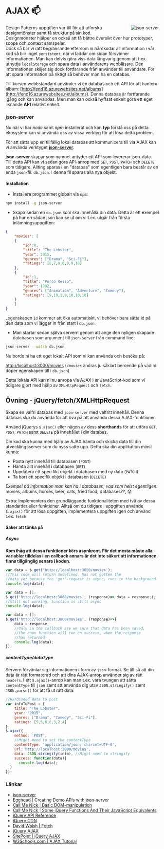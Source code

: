 # AJAX :mailbox:

<img align="right" src="http://i.imgur.com/QRlAg0b.png" alt="json-server">

Design Patterns uppgiften var till för att utforska designmönster samt få struktur på sin kod.<br/>
Designmönster hjälper en också att få bättre översikt över hur prototyper, scope och context samspelar. <br/>Dock så blir vi rätt begränsande eftersom vi hårdkodar all information i vår kod så blir inget `persistent`, när vi laddar om sidan försvinner informationen. Man kan delvis göra viss data långvarig genom att t.ex. utnyttja [`localStorage`](https://www.smashingmagazine.com/2010/10/local-storage-and-how-to-use-it/) och spara data i användarens webbläsare. Den informationen skiljer sig dock fortfarande från använder till användare. För att spara information på riktigt så behöver man ha en databas. 

Till kursen webbstandard använder vi en databas och ett *API* för att hantera album: [http://fend16.azurewebsites.net/albums](http://fend16.azurewebsites.net/albums). Denna databas är fortfarande igång och kan användas. Men man kan också hyffsat enkelt göra ett eget liknande **API** relativt enkelt.

### json-server

Nu när vi har _node_ samt _npm_ installerat och kan **typ** förstå oss på detta ekosystem kan vi använda oss av vissa verktyg för att lösa detta problem.

För att sätta upp en tillfällig lokal databas att kommunicera till via AJAX kan vi använda verktyget **[json-server](https://github.com/typicode/json-server)**.

**json-server** skapar som namnet antyder ett API som levererar json-data. Till detta API kan vi sedan göra API-anrop med `GET`, `POST`, `PATCH` och `DELETE` som tidigare. Allting sparas i en "databas" som egentligen bara består av en enda `json`-fil: `db.json`. I denna fil sparas alla nya objekt.

#### Installation

* Installera programmet globalt via `npm`:

```bash
npm install -g json-server
```


* Skapa sedan en `db.json` som ska innehålla din data. Detta är ett exempel på hur en sådan json kan se ut om vi t.ex. utgår från första inlämningsuppgiften:

```json
{
    "movies": [
    {
        "id":0,
        "title": "The Lobster",
        "year": 2015,
        "genres": ["Drama", "Sci-Fi"],
        "ratings": [8,7,8,6,9,9,10]
    },
    {
        "id":1,
        "title": "Porco Rosso",
        "year": 1992,
        "genres": ["Animation", "Adventure", "Comedy"],
        "ratings": [9,10,1,9,10,10,10]
    }
    ]
}

```
_egenskapen `id` kommer att öka automatiskt, vi behöver bara sätta id på den data som vi lägger in från start i `db.json`.

* Man startar sedan själva servern genom att ange den nyligen skapade databasen som argument till `json-server` från command line:

```bash
json-server --watch db.json
```

Nu borde ni ha ett eget lokalt API som ni kan använda och besöka på:

[http://localhost:3000/movies](http://localhost:3000/movies)
(_`/movies`_ ändras ju såklart beroende på vad ni döper egenskapen till i `db.json`)

Detta lokala API kan ni nu anropa via AJAX i er JavaScript-kod som vi tidigare gjort med hjälp av `XMLHttpRequest` och `fetch`.


## Övning - jQuery/fetch/XMLHttpRequest

Skapa en valfri databas med `json-server` med valfritt innehåll. Denna databas ska du använda för att öva på att använda dessa AJAX-funktioner.

Använd jQuerys `$.ajax()` eller någon av dess __shorthands__ för att utföra `GET`, `POST`, `PATCH` samt `DELETE` på innehållet i din databas.

Din kod ska kunna med hjälp av AJAX hämta och skicka data till din utvecklingsserver som du nyss satte upp. Detta ska din applikation minst kunna:

* Posta nytt innehåll till databasen (`POST`)
* Hämta allt innehåll i databasen (`GET`)
* Uppdatera ett specifikt objekt i databasen med ny data (`PATCH`)
* Ta bort ett specifik objekt i databasen (`DELETE`)

_Exempel på information man kan ha i databasen, vad som helst egentligen:_ movies, albums, horses, beer, cats, fried food, databases??, :cold_sweat:

Extra:
Implementera den grundläggande funktionaliteten med två av dessa standarder eller funktioner. Alltså om du tidigare i uppgiften använde `$.ajax()` för att lösa uppgiften, implementera uppgiften igen och använd t.ex. `fetch`.

#### Saker att tänka på

##### Async

**Kom ihåg att dessa funktioner körs asynkront. För det mesta måste alla variabler tilldelas i en callback annars är det inte säkert att informationen finns tillgänglig senare i koden.**

```js
var data = $.get('http://localhost:3000/movies');
//This code will return undefined, has not gotten the
//data yet because the 'get'-request is async, runs in the background.
console.log(data);
```


```js
var data = [];
$.get('http://localhost:3000/movies', (response)=> data = response;);
//Still not working, function is still async
console.log(data);
```


```js
var data = [];
$.get('http://localhost:3000/movies', (response)=>{ 
    data = response;
    //Only in the callback are we sure that data has been saved,
    //the anon function will run on success, when the response
    //has returned
    console.log(data);
});
```


##### contentType/dataType

Servern förväntar sig informationen i form av `json`-format. Se till så att din data är rätt formaterad och att dina AJAX-anrop använder sig av rätt `headers`. I ett `$.ajax()`-anrop kan man t.ex. vara tvungen att sätta `contentType` till `json` samt att använda dig utav `JSON.stringify()` samt `JSON.parse()` för att få ut rätt data:

```js
//Hardcoded data to post
var infoToPost = {
    title: "The Lobster",
    year: "2015",
    genres: ["Drama", "Comedy", "Sci-Fi"],
    ratings: [5,5,6,6,3,2,4]
};
$.ajax({
    method: 'POST',
    //Might need to set the contentType
    contentType: 'application/json; charset=UTF-8',
    url:'http://localhost:3000/movies',
    data: JSON.stringify(info), //Might need to stringify
    success: function(data){
      console.log(data);
  }
});
```



### Länkar

* [json-server](https://github.com/typicode/json-server)
* [Egghead | Creating Demo APIs with json-server](https://egghead.io/lessons/nodejs-creating-demo-apis-with-json-server)
* [Call Me Nick | Basic DOM-manipulation](http://callmenick.com/post/basics-javascript-dom-manipulation)
* [Call Me Nick | Some jQuery Functions And Their JavaScript Equivalents](http://callmenick.com/post/jquery-functions-javascript-equivalents)
* [jQuery API Reference](http://api.jquery.com/)
* [jQuery CDN](https://code.jquery.com/)
* [David Walsh | Fetch](https://davidwalsh.name/fetch)
* [jQuery AJAX](http://api.jquery.com/jquery.ajax/)
* [SitePoint | jQuery AJAX](https://www.tutorialspoint.com/jquery/jquery-ajax.htm)
* [W3Schools.com | AJAX Tutorial](http://www.w3schools.com/xml/ajax_intro.asp)

